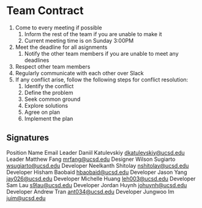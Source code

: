 # Team Contract

1. Come to every meeting if possible
   1. Inform the rest of the team if you are unable to make it
   2. Current meeting time is on Sunday 3:00PM
2. Meet the deadline for all asignments
   1. Notify the other team members if you are unable to meet any deadlines
3. Respect other team members
4. Regularly communicate with each other over Slack
5. If any conflict arise, follow the following steps for conflict resolution:
   1. Identify the conflict
   2. Define the problem
   3. Seek common ground
   4. Explore solutions
   5. Agree on plan
   6. Implement the plan

## Signatures

Position Name Email
Leader Daniil Katulevskiy dkatulevskiy@ucsd.edu
Leader Matthew Fang mrfang@ucsd.edu
Designer Wilson Sugiarto wsugiarto@ucsd.edu
Developer Neelkanth Shitolay nshitolay@ucsd.edu
Developer Hisham Baobaid hbaobaid@ucsd.edu
Developer Jason Yang jay026@ucsd.edu
Developer Michelle Huang leh003@ucsd.edu
Developer Sam Lau s9lau@ucsd.edu
Developer Jordan Huynh johuynh@ucsd.edu
Developer Andrew Tran ant034@ucsd.edu
Developer Jungwoo Im juim@ucsd.edu
